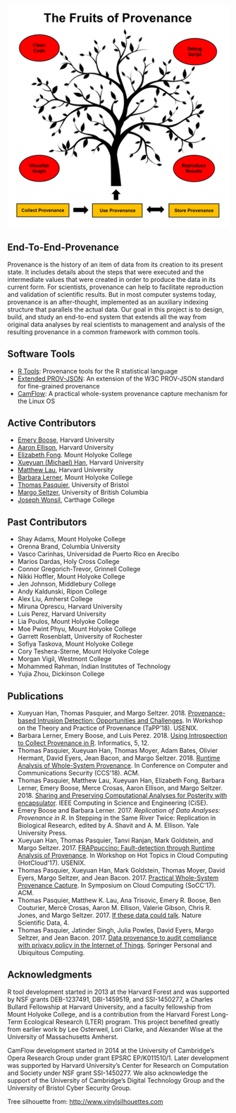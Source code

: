 ![fruits of provenance](fruits-of-provenance.png)

## End-To-End-Provenance

Provenance is the history of an item of data from its creation to its present state. It includes details about the steps that were executed and the intermediate values that were created in order to produce the data in its current form. For scientists, provenance can help to facilitate reproduction and validation of scientific results. But in most computer systems today, provenance is an after-thought, implemented as an auxiliary indexing structure that parallels the actual data. Our goal in this project is to design, build, and study an end-to-end system that extends all the way from original data analyses by real scientists to management and analysis of the resulting provenance in a common framework with common tools.

## Software Tools

* [R Tools](https://github.com/End-to-end-provenance/End-to-end-provenance.github.io/blob/master/RTools.md): Provenance tools for the R statistical language
* [Extended PROV-JSON](https://github.com/End-to-end-provenance/ExtendedProvJson/blob/master/README.md): An extension of the W3C PROV-JSON standard for fine-grained provenance
* [CamFlow](http://camflow.org/): A practical whole-system provenance capture mechanism for the Linux OS

## Active Contributors

* [Emery Boose](https://harvardforest.fas.harvard.edu/researchers/9), Harvard University
* [Aaron Ellison](https://harvardforest.fas.harvard.edu/aaron-ellison), Harvard University
* [Elizabeth Fong](https://www.linkedin.com/in/elizabethfongwm). Mount Holyoke College
* [Xueyuan (Michael) Han](https://scholar.harvard.edu/han/home), Harvard University
* [Matthew Lau](https://harvardforest.fas.harvard.edu/researchers/8438), Harvard University
* [Barbara Lerner](https://www.mtholyoke.edu/%7Eblerner/), Mount Holyoke College
* [Thomas Pasquier](https://www.cl.cam.ac.uk/%7Etfjmp2/), University of Bristol
* [Margo Seltzer](https://www.eecs.harvard.edu/margo/), University of British Columbia
* [Joseph Wonsil](https://jwons.github.io/), Carthage College

## Past Contributors

* Shay Adams, Mount Holyoke College
* Orenna Brand, Columbia University
* Vasco Carinhas, Universidad de Puerto Rico en Arecibo
* Marios Dardas, Holy Cross College
* Connor Gregorich-Trevor, Grinnell College
* Nikki Hoffler, Mount Holyoke College
* Jen Johnson, Middlebury College
* Andy Kaldunski, Ripon College
* Alex Liu, Amherst College
* Miruna Oprescu, Harvard University
* Luis Perez, Harvard University
* Lia Poulos, Mount Holyoke College
* Moe Pwint Phyu, Mount Holyoke College
* Garrett Rosenblatt, University of Rochester
* Sofiya Taskova, Mount Holyoke College
* Cory Teshera-Sterne, Mount Holyoke Colege
* Morgan Vigil, Westmont College
* Mohammed Rahman, Indian Institutes of Technology
* Yujia Zhou, Dickinson College

## Publications

* Xueyuan Han, Thomas Pasquier, and Margo Seltzer. 2018. [Provenance-based Intrusion Detection: Opportunities and Challenges](https://www.usenix.org/system/files/conference/tapp2018/tapp2018-paper-han.pdf). In Workshop on the Theory and Practice of Provenance (TaPP’18). USENIX.
* Barbara Lerner, Emery Boose, and Luis Perez. 2018. [Using Introspection to Collect Provenance in R](https://www.mdpi.com/2227-9709/5/1/12). Informatics, 5, 12.
* Thomas Pasquier, Xueyuan Han, Thomas Moyer, Adam Bates, Olivier Hermant, David Eyers, Jean Bacon, and Margo Seltzer. 2018. [Runtime Analysis of Whole-System Provenance](https://dl.acm.org/citation.cfm?id=3243776). In Conference on Computer and Communications Security (CCS'18). ACM.
* Thomas Pasquier, Matthew Lau, Xueyuan Han, Elizabeth Fong, Barbara Lerner, Emery Boose, Merce Crosas, Aaron Ellison, and Margo Seltzer. 2018. [Sharing and Preserving Computational Analyses for Posterity with encapsulator](https://ieeexplore.ieee.org/document/8409369). IEEE Computing in Science and Engineering (CiSE).
* Emery Boose and Barbara Lerner. 2017. *Replication of Data Analyses: Provenance in R*. In Stepping in the Same River Twice: Replication in Biological Research, edited by A. Shavit and A. M. Ellison. Yale University Press.
* Xueyuan Han, Thomas Pasquier, Tanvi Ranjan, Mark Goldstein, and Margo Seltzer. 2017. [FRAPpuccino: Fault-detection through Runtime Analysis of Provenance](https://www.usenix.org/system/files/conference/hotcloud17/hotcloud17-paper-han.pdf). In Workshop on Hot Topics in Cloud Computing (HotCloud'17). USENIX.
* Thomas Pasquier, Xueyuan Han, Mark Goldstein, Thomas Moyer, David Eyers, Margo Seltzer, and Jean Bacon. 2017. [Practical Whole-System Provenance Capture](https://dl.acm.org/citation.cfm?id=3129249). In Symposium on Cloud Computing (SoCC’17). ACM.
* Thomas Pasquier, Matthew K. Lau, Ana Trisovic, Emery R. Boose, Ben Couturier, Mercè Crosas, Aaron M. Ellison, Valerie Gibson, Chris R. Jones, and Margo Seltzer. 2017. [If these data could talk](https://www.nature.com/articles/sdata2017114). Nature Scientific Data, 4.
* Thomas Pasquier, Jatinder Singh, Julia Powles, David Eyers, Margo Seltzer, and Jean Bacon. 2017. [Data provenance to audit compliance with privacy policy in the Internet of Things](https://link.springer.com/article/10.1007/s00779-017-1067-4). Springer Personal and Ubiquitous Computing.

## Acknowledgments

R tool development started in 2013 at the Harvard Forest and was supported by NSF grants DEB-1237491, DBI-1459519, and SSI-1450277, a Charles Bullard Fellowship at Harvard University, and a faculty fellowship from Mount Holyoke College, and is a contribution from the Harvard Forest Long-Term Ecological Research (LTER) program. This project benefited greatly from earlier work by Lee Osterweil, Lori Clarke, and Alexander Wise at the University of Massachusetts Amherst.

CamFlow development started in 2014 at the University of Cambridge’s Opera Research Group under grant EPSRC EP/K011510/1. Later development was supported by Harvard University’s Center for Research on Computation and Society under NSF grant SSI-1450277. We also acknowledge the support of the University of Cambridge’s Digital Technology Group and the University of Bristol Cyber Security Group.

Tree silhouette from: http://www.vinylsilhouettes.com
